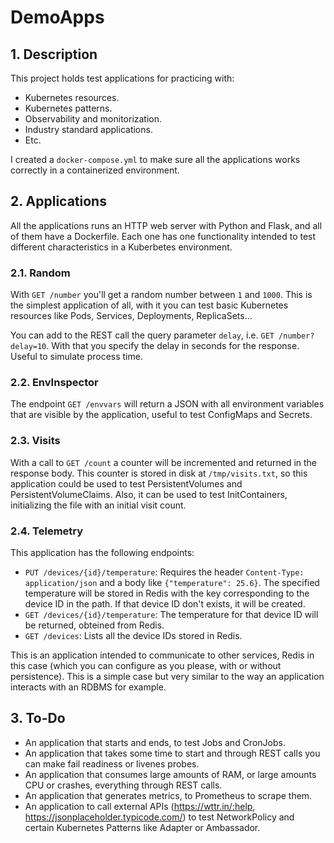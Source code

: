 # DemoApps

## 1. Description

This project holds test applications for practicing with:

- Kubernetes resources.
- Kubernetes patterns.
- Observability and monitorization.
- Industry standard applications.
- Etc.

I created a `docker-compose.yml` to make sure all the applications works correctly in a containerized environment.

## 2. Applications

All the applications runs an HTTP web server with Python and Flask, and all of them have a Dockerfile. Each one has one functionality intended to test different characteristics in a Kuberbetes environment.

### 2.1. Random

With `GET /number` you'll get a random number between `1` and `1000`. This is the simplest application of all, with it you can test basic Kubernetes resources like Pods, Services, Deployments, ReplicaSets...

You can add to the REST call the query parameter `delay`, i.e. `GET /number?delay=10`. With that you specify the delay in seconds for the response. Useful to simulate process time.

### 2.2. EnvInspector

The endpoint `GET /envvars` will return a JSON with all environment variables that are visible by the application, useful to test ConfigMaps and Secrets.

### 2.3. Visits

With a call to `GET /count` a counter will be incremented and returned in the response body. This counter is stored in disk at `/tmp/visits.txt`, so this application could be used to test PersistentVolumes and PersistentVolumeClaims. Also, it can be used to test InitContainers, initializing the file with an initial visit count. 

### 2.4. Telemetry

This application has the following endpoints:

- `PUT /devices/{id}/temperature`: Requires the header `Content-Type: application/json` and a body like `{"temperature": 25.6}`. The specified temperature will be stored in Redis with the key corresponding to the device ID in the path. If that device ID don't exists, it will be created.
- `GET /devices/{id}/temperature`: The temperature for that device ID will be returned, obteined from Redis.
- `GET /devices`: Lists all the device IDs stored in Redis.

This is an application intended to communicate to other services, Redis in this case (which you can configure as you please, with or without persistence). This is a simple case but very similar to the way an application interacts with an RDBMS for example.

## 3. To-Do

- An application that starts and ends, to test Jobs and CronJobs.
- An application that takes some time to start and through REST calls you can make fail readiness or livenes probes.
- An application that consumes large amounts of RAM, or large amounts CPU or crashes, everything through REST calls.
- An application that generates metrics, to Prometheus to scrape them.
- An application to call external APIs (<https://wttr.in/:help>, <https://jsonplaceholder.typicode.com/>) to test NetworkPolicy and certain Kubernetes Patterns like Adapter or Ambassador.
